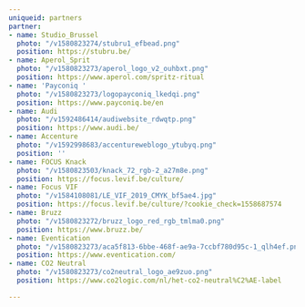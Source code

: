 ```yaml
---
uniqueid: partners
partner:
- name: Studio_Brussel
  photo: "/v1580823274/stubru1_efbead.png"
  position: https://stubru.be/
- name: Aperol_Sprit
  photo: "/v1580823273/aperol_logo_v2_ouhbxt.png"
  position: https://www.aperol.com/spritz-ritual
- name: 'Payconiq '
  photo: "/v1580823273/logopayconiq_lkedqi.png"
  position: https://www.payconiq.be/en
- name: Audi
  photo: "/v1592486414/audiwebsite_rdwqtp.png"
  position: https://www.audi.be/
- name: Accenture
  photo: "/v1592998683/accentureweblogo_ytubyq.png"
  position: ''
- name: FOCUS Knack
  photo: "/v1580823503/knack_72_rgb-2_a27m8e.png"
  position: https://focus.levif.be/culture/
- name: Focus VIF
  photo: "/v1584108081/LE_VIF_2019_CMYK_bf5ae4.jpg"
  position: https://focus.levif.be/culture/?cookie_check=1558687574
- name: Bruzz
  photo: "/v1580823272/bruzz_logo_red_rgb_tmlma0.png"
  position: https://www.bruzz.be/
- name: Eventication
  photo: "/v1580823273/aca5f813-6bbe-468f-ae9a-7ccbf780d95c-1_qlh4ef.png"
  position: https://www.eventication.com/
- name: CO2 Neutral
  photo: "/v1580823273/co2neutral_logo_ae9zuo.png"
  position: https://www.co2logic.com/nl/het-co2-neutral%C2%AE-label

---
```

